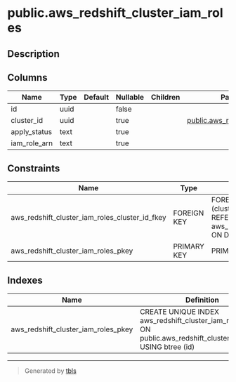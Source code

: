 # public.aws_redshift_cluster_iam_roles

## Description

## Columns

| Name | Type | Default | Nullable | Children | Parents | Comment |
| ---- | ---- | ------- | -------- | -------- | ------- | ------- |
| id | uuid |  | false |  |  |  |
| cluster_id | uuid |  | true |  | [public.aws_redshift_clusters](public.aws_redshift_clusters.md) |  |
| apply_status | text |  | true |  |  |  |
| iam_role_arn | text |  | true |  |  |  |

## Constraints

| Name | Type | Definition |
| ---- | ---- | ---------- |
| aws_redshift_cluster_iam_roles_cluster_id_fkey | FOREIGN KEY | FOREIGN KEY (cluster_id) REFERENCES aws_redshift_clusters(id) ON DELETE CASCADE |
| aws_redshift_cluster_iam_roles_pkey | PRIMARY KEY | PRIMARY KEY (id) |

## Indexes

| Name | Definition |
| ---- | ---------- |
| aws_redshift_cluster_iam_roles_pkey | CREATE UNIQUE INDEX aws_redshift_cluster_iam_roles_pkey ON public.aws_redshift_cluster_iam_roles USING btree (id) |

---

> Generated by [tbls](https://github.com/k1LoW/tbls)
